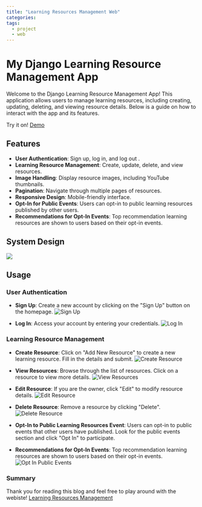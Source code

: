 ```yaml
---
title: "Learning Resources Management Web"
categories:
tags:
  - project
  - web
---
```




# My Django Learning Resource Management App

Welcome to the Django Learning Resource Management App! This application allows users to manage learning resources, including creating, updating, deleting, and viewing resource details. Below is a guide on how to interact with the app and its features.

Try it on! [Demo](https://chihchienhsiao.azurewebsites.net/)

## Features

- **User Authentication**: Sign up, log in, and log out .
- **Learning Resource Management**: Create, update, delete, and view resources.
- **Image Handling**: Display resource images, including YouTube thumbnails.
- **Pagination**: Navigate through multiple pages of resources.
- **Responsive Design**: Mobile-friendly interface.
- **Opt-In for Public Events**: Users can opt-in to public learning resources published by other users.
- **Recommendations for Opt-In Events**: Top recommendation learning resources are shown to users based on their opt-in events.
  
## System Design 

![](../images/LearningResourcesWeb.png)

## Usage

### User Authentication

- **Sign Up**: Create a new account by clicking on the "Sign Up" button on the homepage.
  ![Sign Up](../images/signupImage.png)

- **Log In**: Access your account by entering your credentials.
  ![Log In](../images/login-image.png)

### Learning Resource Management

- **Create Resource**: Click on "Add New Resource" to create a new learning resource. Fill in the details and submit.
  ![Create Resource](../images/create-resource-image.png)

- **View Resources**: Browse through the list of resources. Click on a resource to view more details.
  ![View Resources](../images/view-resources-image.png)

- **Edit Resource**: If you are the owner, click "Edit" to modify resource details.
  ![Edit Resource](../images/edit-resource-image.png)

- **Delete Resource**: Remove a resource by clicking "Delete".
  ![Delete Resource](../images/delete-resource-image.png)


- **Opt-In to Public Learning Resources Event**: Users can opt-in to public events that other users have published. Look for the public events section and click "Opt In" to participate.
- **Recommendations for Opt-In Events**: Top recommendation learning resources are shown to users based on their opt-in events.
  ![Opt In Public Events](../images/opt-in-public-events-image.png)

### Summary
Thank you for reading this blog and feel free to play around with the webiste! [Learning Resources Management](https://chihchienhsiao.azurewebsites.net/)